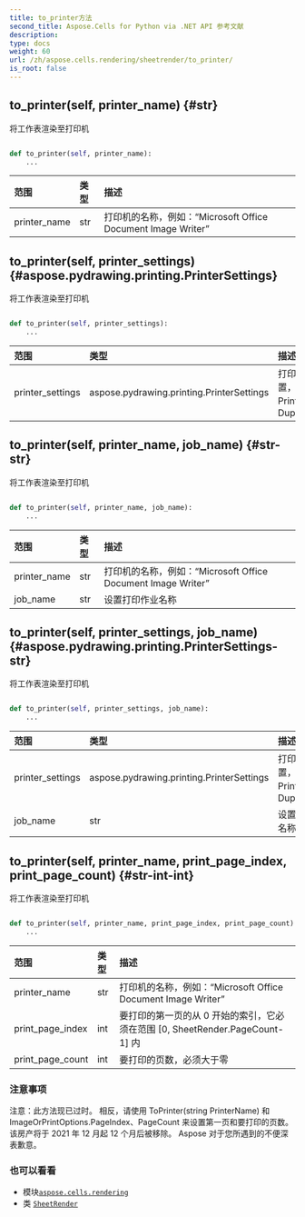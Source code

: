 ```yaml
---
title: to_printer方法
second_title: Aspose.Cells for Python via .NET API 参考文献
description:
type: docs
weight: 60
url: /zh/aspose.cells.rendering/sheetrender/to_printer/
is_root: false
---
```

##  to_printer(self, printer_name) {#str}
将工作表渲染至打印机



```python

def to_printer(self, printer_name):
    ...
```


|范围|类型|描述|
| :- | :- | :- |
| printer_name | str |打印机的名称，例如：“Microsoft Office Document Image Writer”|


##  to_printer(self, printer_settings) {#aspose.pydrawing.printing.PrinterSettings}
将工作表渲染至打印机



```python

def to_printer(self, printer_settings):
    ...
```


|范围|类型|描述|
| :- | :- | :- |
| printer_settings | aspose.pydrawing.printing.PrinterSettings |打印机的设置，例如 PrinterName、Duplex|


##  to_printer(self, printer_name, job_name) {#str-str}
将工作表渲染至打印机



```python

def to_printer(self, printer_name, job_name):
    ...
```


|范围|类型|描述|
| :- | :- | :- |
| printer_name | str |打印机的名称，例如：“Microsoft Office Document Image Writer”|
| job_name | str |设置打印作业名称|


##  to_printer(self, printer_settings, job_name) {#aspose.pydrawing.printing.PrinterSettings-str}
将工作表渲染至打印机



```python

def to_printer(self, printer_settings, job_name):
    ...
```


|范围|类型|描述|
| :- | :- | :- |
| printer_settings | aspose.pydrawing.printing.PrinterSettings |打印机的设置，例如 PrinterName、Duplex|
| job_name | str |设置打印作业名称|


##  to_printer(self, printer_name, print_page_index, print_page_count) {#str-int-int}
将工作表渲染至打印机



```python

def to_printer(self, printer_name, print_page_index, print_page_count):
    ...
```


|范围|类型|描述|
| :- | :- | :- |
| printer_name | str |打印机的名称，例如：“Microsoft Office Document Image Writer”|
| print_page_index | int |要打印的第一页的从 0 开始的索引，它必须在范围 [0, SheetRender.PageCount-1] 内|
| print_page_count | int |要打印的页数，必须大于零|
### 注意事项

注意：此方法现已过时。
相反，请使用 ToPrinter(string PrinterName) 和 ImageOrPrintOptions.PageIndex、PageCount 来设置第一页和要打印的页数。
该房产将于 2021 年 12 月起 12 个月后被移除。
Aspose 对于您所遇到的不便深表歉意。


### 也可以看看
* 模块[`aspose.cells.rendering`](../../)
* 类 [`SheetRender`](/cells/python-net/zh/aspose.cells.rendering/sheetrender)
